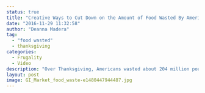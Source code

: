 ```yaml
---
status: true
title: "Creative Ways to Cut Down on the Amount of Food Wasted By Americans"
date: "2016-11-29 11:32:58"
author: "Deanna Madera"
tag:
  - "food wasted"
  - thanksgiving
categories:
  - Frugality
  - Video
description: "Over Thanksgiving, Americans wasted about 204 million pounds of turkey. There are some creative ways to cut down on the amount of food wasted."
layout: post
image: GI_Market_food_waste-e1480447944487.jpg
---
```


<div wibbitz="wbtz-static-embed" wibbitz-autoplay="true" wibbitz-clip-id="b25309ea360e04d9e9d5b44f3afb85aef" wibbitz-next="auto"></div><script>(function(d, s, id) {
	if (d.getElementById(id)) return;
	var js = d.createElement(s); js.id = id;
	js.src = '//cdn4.wibbitz.com/static.js';
	d.getElementsByTagName('body')[0].appendChild(js);
}(document, 'script', 'wibbitz-static-embed'));</script>
